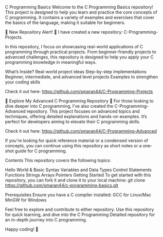 C Programming Basics
Welcome to the C Programming Basics repository! This project is designed to help you learn and practice the core concepts of C programming. It contains a variety of examples and exercises that cover the basics of the language, making it suitable for beginners.

🌟 New Repository Alert! 🌟
I have created a new repository: C-Programming-Projects.

In this repository, I focus on showcasing real-world applications of C programming through practical projects. From beginner-friendly projects to advanced challenges, this repository is designed to help you apply your C programming knowledge in meaningful ways.

What’s Inside?
Real-world project ideas
Step-by-step implementations
Beginner, intermediate, and advanced level projects
Examples to strengthen your coding skills

Check it out here: https://github.com/smaran44/C-Programming-Projects

🌟 Explore My Advanced C Programming Repository 🌟
For those looking to dive deeper into C programming, I've also created the C-Programming-Advanced repository. This project focuses on advanced topics and techniques, offering detailed explanations and hands-on examples. It’s perfect for developers aiming to elevate their C programming skills.

Check it out here: https://github.com/smaran44/C-Programming-Advanced


If you're looking for quick reference material or a condensed version of concepts, you can continue using this repository as short notes or a one-shot guide for C programming.

Contents
This repository covers the following topics:

Hello World & Basic Syntax
Variables and Data Types
Control Statements
Functions
Strings
Arrays
Pointers
Getting Started
To get started with this repository, you can fork it and clone it to your local machine:
git clone https://github.com/smaran44/c-programming-basics.git

Prerequisites
Ensure you have a C compiler installed:
GCC for Linux/Mac
MinGW for Windows

Feel free to explore and contribute to either repository. Use this repository for quick learning, and dive into the C Programming Detailed repository for an in-depth journey into C programming.

Happy coding! 🎉
